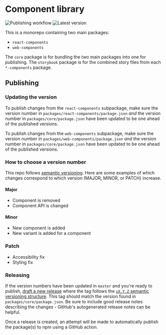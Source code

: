 # Component library
![Publishing workflow](https://github.com/department-of-veterans-affairs/component-library/actions/workflows/publish.yml/badge.svg)
![Latest version](https://img.shields.io/npm/v/@department-of-veterans-affairs/component-library)

This is a monorepo containing two main packages:

- `react-components`
- `web-components`

The `core` package is for bundling the two main packages into one for publishing. The `storybook` package is for the combined story files from each `*-components` package.

## Publishing

### Updating the version

To publish changes from the `react-components` subpackage, make sure the version number in `packages/react-components/package.json` _and_ the version number in `packages/core/package.json` have been updated to be one ahead of the published versions.

To publish changes from the `web-components` subpackage, make sure the version number in `packages/web-components/package.json` _and_ the version number in `packages/core/package.json` have been updated to be one ahead of the published versions.

### How to choose a version number

This repo follows [semantic versioning](https://semver.org/). Here are some examples of which changes correspond to which version (MAJOR, MINOR, or PATCH) increase.

#### Major
- Component is removed
- Component API is changed

#### Minor
- New component is added
- New variant is added for a component

### Patch
- Accessibility fix
- Styling fix

### Releasing
If the version numbers have been updated in `master` and you're ready to publish, [draft a new release](https://github.com/department-of-veterans-affairs/component-library/releases) where the tag follows the [`vX.Y.Z` semantic versioning structure](https://semver.org/). This tag should match the version found in `packages/core/package.json`. Be sure to include good release notes describing the changes - GitHub's autogenerated release notes can be helpful.

Once a release is created, an attempt will be made to automatically publish the package(s) to npm using a GitHub action.
